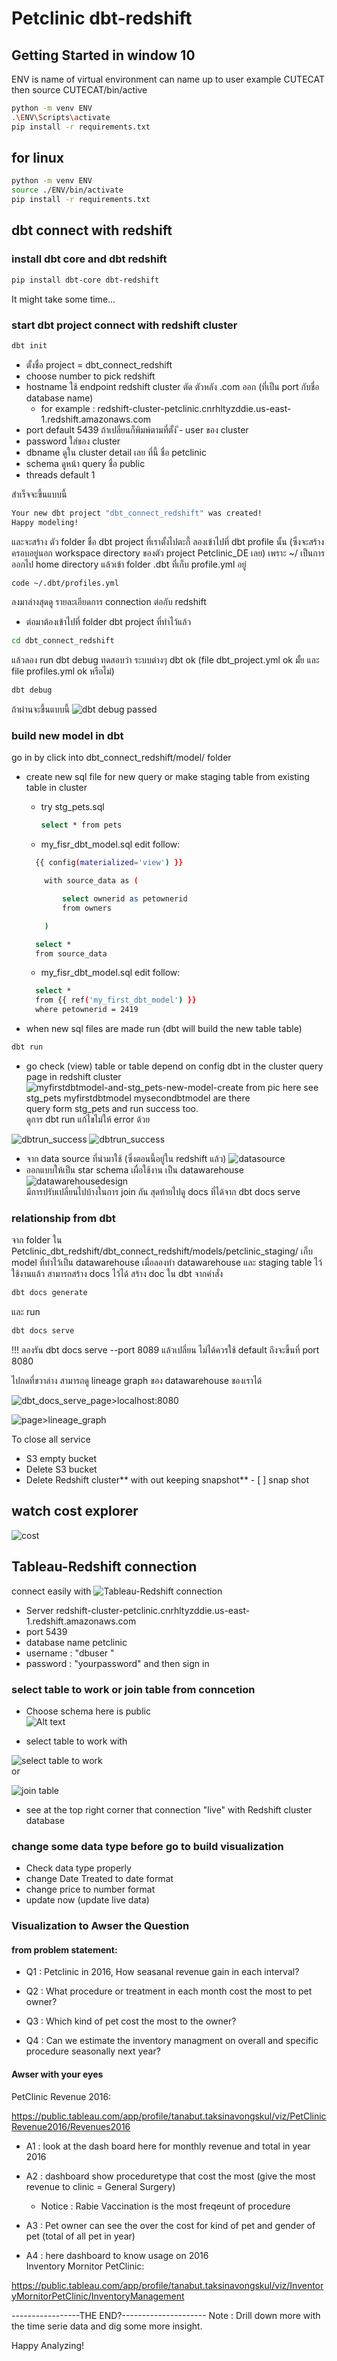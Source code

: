 # Petclinic dbt-redshift

## Getting Started in window 10
ENV is name of virtual environment can name up to user 
example CUTECAT then 
source CUTECAT/bin/active
```sh
python -m venv ENV
.\ENV\Scripts\activate
pip install -r requirements.txt
```
## for linux
```sh
python -m venv ENV
source ./ENV/bin/activate
pip install -r requirements.txt
```


## dbt connect with redshift
### install dbt core and dbt redshift

```sh
pip install dbt-core dbt-redshift
```
It might take some time...  

### start dbt project connect with redshift cluster
```sh
dbt init
```
- ตั้งชื่อ project = dbt_connect_redshift
- choose number to pick redshift
- hostname ใช้ endpoint redshift cluster ตัด ตัวหลัง .com ออก (ที่เป็น port กับชื่อ database name)
  - for example : redshift-cluster-petclinic.cnrhltyzddie.us-east-1.redshift.amazonaws.com
- port default 5439 ถ้าเปลี่ยนก็พิมพ์ตามที่ตั้ง
ี- user ของ cluster 
- password ใส่ของ cluster
- dbname ดูใน cluster detail เลย ที่นี้ ชื่อ petclinic
- schema ดูหน้า query ชื่อ public  
- threads default 1

สำเร็จจะขึ้นแบบนี้  

```sh
Your new dbt project "dbt_connect_redshift" was created!
Happy modeling!
```
และจะสร้าง ตัว folder ชื่อ dbt project ที่เราตั้งไปตะกี้
ลองเข้าไปที่ dbt profile นั้น (ซึ่งจะสร้างครอบอยู่นอก  workspace directory ของตัว project Petclinic_DE เลย) เพราะ ~/ เป็นการออกไป home directory แล้วเข้า folder .dbt ที่เก็บ profile.yml อยู่

```sh
code ~/.dbt/profiles.yml
```
ลงมาล่างสุดดู รายละเอียดการ connection ต่อกับ redshift  


* ต่อมาต้องเข้าไปที่ folder dbt project ที่ทำไว้แล้ว 
```sh
cd dbt_connect_redshift
```

แล้วลอง run dbt debug ทดสอบว่า ระบบต่างๆ dbt ok (file dbt_project.yml ok มั้ย และ file profiles.yml ok หรือไม่)
```sh
dbt debug 
```
ถ้าผ่านจะขึ้นแบบนี้
![dbt debug passed](./resource/dbt_debug_in_folder_pass.png)

### build new model in dbt
go in by click into dbt_connect_redshift/model/ folder 
* create new sql file for new query or make staging table from existing table in cluster
  - try stg_pets.sql
    ```sh 
    select * from pets
    ```  

  - my_fisr_dbt_model.sql edit follow:  

  ```sh 
    {{ config(materialized='view') }}

      with source_data as (

          select ownerid as petownerid
          from owners

      )

    select *
    from source_data

    ```  

  - my_fisr_dbt_model.sql edit follow:  
  ```sh 
    select *
    from {{ ref('my_first_dbt_model') }}
    where petownerid = 2419
    ```  

* when new sql files are made run (dbt will build the new table table)
```sh
dbt run 
```
* go check (view) table or table depend on config dbt in the cluster query page in redshift cluster
![myfirstdbtmodel-and-stg_pets-new-model-create](./resource/dbt_run_stg_pest_created_N_query.png)
from pic here see stg_pets myfirstdbtmodel mysecondbtmodel are there  
query form stg_pets and run success too.  
ดูการ dbt run แก้ไขไม่ให้ error ด้วย

![dbtrun_success](resource/dbtrun_success13models.png)
![dbtrun_success](resource/dbtrun_success13models2.png)  

* จาก data source ที่นำมาใช้  (ซึ่งตอนนี้อยู่ใน redshift แล้ว)
![datasource](resource/datasource_pic.png)
* ออกแบบให้เป็น star schema เผื่อใช้งาน เป็น datawarehouse 
![datawarehousedesign](resource/datawarehousedesign.png)  
มีการปรับเปลี่ยนไปบ้างในการ join กัน สุดท้ายไปดู docs ที่ได้จาก dbt docs serve 

### relationship from dbt
จาก folder ใน Petclinic_dbt_redshift/dbt_connect_redshift/models/petclinic_staging/ เก็บ model ที่ทำไว้เป็น datawarehouse
เมื่อลองทำ datawarehouse และ staging table ไว้ใช้งานแล้ว สามารถสร้าง docs ไว้ได้ 
สร้าง doc ใน dbt จากคำสั่ง 

```sh
dbt docs generate
```
และ run  

```sh
dbt docs serve 
```
!!! ลองรัน dbt docs serve --port 8089 แล้วเปลี่ยน ไม่ได้ควรใช้ default ถึงจะขึ้นที่ port 8080

ไปกดที่ขวาล่าง สามารถดู lineage graph ของ datawarehouse ของเราได้

![dbt_docs_serve_page>localhost:8080](./resource/dbt-docs-serve.png)

![page>lineage_graph](resource/lineage_graph_petclinic_success2.png)



To close all service
- S3 empty bucket
- Delete S3 bucket
- Delete Redshift cluster** with out keeping snapshot** - [ ] snap shot 


## watch cost explorer

![cost](resource/redshift_cost1.jpg)


## Tableau-Redshift connection

connect easily with 
![Tableau-Redshift connection](resource/tableau-redshift-connection.png)  

- Server redshift-cluster-petclinic.cnrhltyzddie.us-east-1.redshift.amazonaws.com
- port 5439 
- database name petclinic
- username : "dbuser " 
- password : "yourpassword"
and then sign in 

### select table to work or join table from conncetion
- Choose schema here is  public   
![Alt text](resource/tableau-redshift-selectschemapublic.png)  

- select table to work with  

![select table to work](resource/tableau-redshift-live-update.png)  
or  

![join table](resource/tableau-redshift-relation-table.png)  

- see at the top right corner that connection "live" with Redshift cluster database

### change some data type before go to build visualization
- Check data type properly
- change Date Treated to date format
- change price to number format
- update now (update live data) 

### Visualization to Awser the Question
#### from problem statement:
* Q1 : Petclinic in 2016, How seasanal revenue gain in each interval?

* Q2 : What procedure or treatment in each month cost the most to pet owner?  

* Q3 : Which kind of pet cost the most to the owner? 

* Q4 : Can we estimate the inventory managment on overall and specific procedure seasonally next year?

#### Awser with your eyes
PetClinic Revenue 2016:  

https://public.tableau.com/app/profile/tanabut.taksinavongskul/viz/PetClinicRevenue2016/Revenues2016  

* A1 : look at the dash board here for monthly revenue and total in year 2016  
* A2 : dashboard show proceduretype that cost the most (give the most revenue to clinic = General Surgery)
  - Notice : Rabie Vaccination is the most freqeunt of procedure
* A3 : Pet owner can see the over the cost for kind of pet and gender of pet (total of all pet in year)  

* A4 : here dashboard to know usage on 2016  
Inventory Mornitor PetClinic:  

https://public.tableau.com/app/profile/tanabut.taksinavongskul/viz/InventoryMornitorPetClinic/InventoryManagement

-----------------THE END?---------------------
Note : Drill down more with the time serie data and dig some more insight.  


Happy Analyzing!
